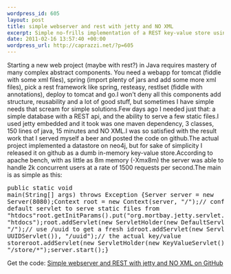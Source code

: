 ```yaml
--- 
wordpress_id: 605
layout: post
title: simple webserver and rest with jetty and NO XML
excerpt: Simple no-frills implementation of a REST key-value store using jetty embedded and NO XML
date: 2011-02-16 13:57:40 +00:00
wordpress_url: http://caprazzi.net/?p=605
---
```

Starting a new web project (maybe with rest?) in Java requires mastery of many complex abstract components. You need a webapp for tomcat (fiddle with some xml files), spring (import plenty of jars and add some more xml files), pick a rest framework like spring, resteasy, restlset (fiddle with annotations), deploy to tomcat and go.I won't deny all this components add structure, reusability and a lot of good stuff, but sometimes I have simple needs that scream for simple solutions.Few days ago I needed just that: a simple database with a REST api, and the ability to serve a few static files.I used jetty embedded and it took was one maven dependency, 3 classes, 150 lines of java, 15 minutes and NO XML.I was so satisfied with the result work that I served myself a beer and posted the code on github.The actual project implemented a datastore on neo4j, but for sake of simplicity I released it on github as a dumb in-memory key-value store.According to apache bench, with as little as 8m memory (-Xmx8m) the server was able to handle 2k concurrent users at a rate of 1500 requests per second.The main is as simple as this:<pre name="code" class="java:nogutter">public static void main(String[] args) throws Exception {Server server = new Server(8080);Context root = new Context(server, "/");// configure the default servlet to serve static files from "htdocs"root.getInitParams().put("org.mortbay.jetty.servlet.Default.resourceBase", "htdocs");root.addServlet(new ServletHolder(new DefaultServlet()), "/");// use /uuid to get a fresh idroot.addServlet(new ServletHolder(new UUIDServlet()), "/uuid");// the actual key/value storeroot.addServlet(new ServletHolder(new KeyValueServlet()), "/store/*");server.start();}</pre>Get the code: [Simple webserver and REST with jetty and NO XML on GitHub](https://github.com/mcaprari/simple-webserver-and-rest-with-jetty-and-no-xml)
